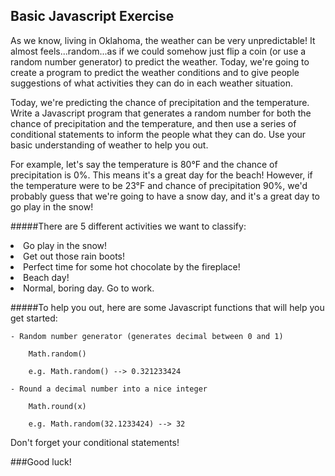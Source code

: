 ## Basic Javascript Exercise

As we know, living in Oklahoma, the weather can be very unpredictable! It almost feels...random...as if we could somehow just flip a coin (or use a random number generator) to predict the weather. Today, we're going to create a program to predict the weather conditions and to give people suggestions of what activities they can do in each weather situation.

Today, we're predicting the chance of precipitation and the temperature. Write a Javascript program that generates a random number for both the chance of precipitation and the temperature, and then use a series of conditional statements to inform the people what they can do. Use your basic understanding of weather to help you out.

For example, let's say the temperature is 80°F and the chance of precipitation is 0%. This means it's a great day for the beach! However, if the temperature were to be 23°F and chance of precipitation 90%, we'd probably guess that we're going to have a snow day, and it's a great day to go play in the snow! 

#####There are 5 different activities we want to classify:
	<li> Go play in the snow!
	<li> Get out those rain boots!
	<li> Perfect time for some hot chocolate by the fireplace!
	<li> Beach day!
	<li> Normal, boring day. Go to work.

#####To help you out, here are some Javascript functions that will help you get started:

	- Random number generator (generates decimal between 0 and 1)
	
		Math.random()

		e.g. Math.random() --> 0.321233424

	- Round a decimal number into a nice integer

		Math.round(x)

		e.g. Math.random(32.1233424) --> 32

Don't forget your conditional statements!

###Good luck!
